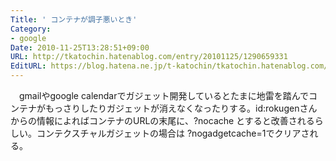 ```yaml
---
Title: ' コンテナが調子悪いとき'
Category:
- google
Date: 2010-11-25T13:28:51+09:00
URL: http://tkatochin.hatenablog.com/entry/20101125/1290659331
EditURL: https://blog.hatena.ne.jp/t-katochin/tkatochin.hatenablog.com/atom/entry/6653586347154753213
---
```


　gmailやgoogle calendarでガジェット開発しているとたまに地雷を踏んでコンテナがもっさりしたりガジェットが消えなくなったりする。id:rokugenさんからの情報によればコンテナのURLの末尾に、?nocache とすると改善されるらしい。コンテクスチャルガジェットの場合は ?nogadgetcache=1でクリアされる。
